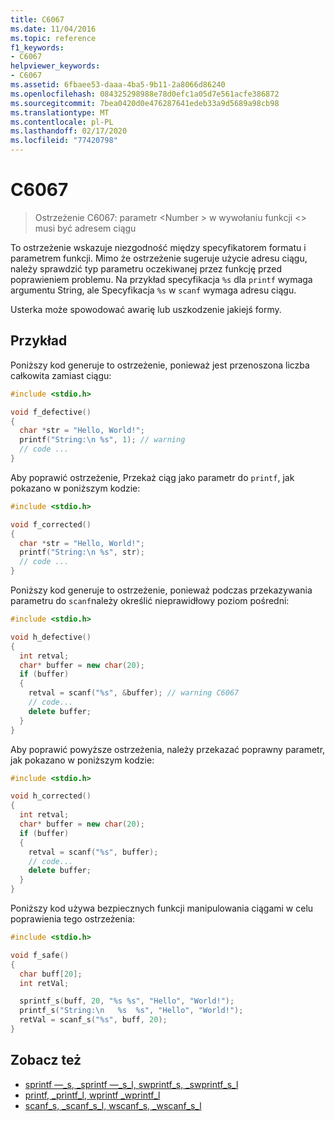```yaml
---
title: C6067
ms.date: 11/04/2016
ms.topic: reference
f1_keywords:
- C6067
helpviewer_keywords:
- C6067
ms.assetid: 6fbaee53-daaa-4ba5-9b11-2a8066d86240
ms.openlocfilehash: 084325298988e78d0efc1a05d7e561acfe386872
ms.sourcegitcommit: 7bea0420d0e476287641edeb33a9d5689a98cb98
ms.translationtype: MT
ms.contentlocale: pl-PL
ms.lasthandoff: 02/17/2020
ms.locfileid: "77420798"
---
```

# <a name="c6067"></a>C6067

> Ostrzeżenie C6067: parametr \<Number > w wywołaniu funkcji \<> musi być adresem ciągu

To ostrzeżenie wskazuje niezgodność między specyfikatorem formatu i parametrem funkcji. Mimo że ostrzeżenie sugeruje użycie adresu ciągu, należy sprawdzić typ parametru oczekiwanej przez funkcję przed poprawieniem problemu. Na przykład specyfikacja `%s` dla `printf` wymaga argumentu String, ale Specyfikacja `%s` w `scanf` wymaga adresu ciągu.

Usterka może spowodować awarię lub uszkodzenie jakiejś formy.

## <a name="example"></a>Przykład

Poniższy kod generuje to ostrzeżenie, ponieważ jest przenoszona liczba całkowita zamiast ciągu:

```cpp
#include <stdio.h>

void f_defective()
{
  char *str = "Hello, World!";
  printf("String:\n %s", 1); // warning
  // code ...
}
```

Aby poprawić ostrzeżenie, Przekaż ciąg jako parametr do `printf`, jak pokazano w poniższym kodzie:

```cpp
#include <stdio.h>

void f_corrected()
{
  char *str = "Hello, World!";
  printf("String:\n %s", str);
  // code ...
}
```

Poniższy kod generuje to ostrzeżenie, ponieważ podczas przekazywania parametru do `scanf`należy określić nieprawidłowy poziom pośredni:

```cpp
#include <stdio.h>

void h_defective()
{
  int retval;
  char* buffer = new char(20);
  if (buffer)
  {
    retval = scanf("%s", &buffer); // warning C6067
    // code...
    delete buffer;
  }
}
```

Aby poprawić powyższe ostrzeżenia, należy przekazać poprawny parametr, jak pokazano w poniższym kodzie:

```cpp
#include <stdio.h>

void h_corrected()
{
  int retval;
  char* buffer = new char(20);
  if (buffer)
  {
    retval = scanf("%s", buffer);
    // code...
    delete buffer;
  }
}
```

Poniższy kod używa bezpiecznych funkcji manipulowania ciągami w celu poprawienia tego ostrzeżenia:

```cpp
#include <stdio.h>

void f_safe()
{
  char buff[20];
  int retVal;

  sprintf_s(buff, 20, "%s %s", "Hello", "World!");
  printf_s("String:\n   %s  %s", "Hello", "World!");
  retVal = scanf_s("%s", buff, 20);
}
```

## <a name="see-also"></a>Zobacz też

- [sprintf —\_s, \_sprintf —\_s\_l, swprintf\_s, \_swprintf\_s\_l](/cpp/c-runtime-library/reference/sprintf-s-sprintf-s-l-swprintf-s-swprintf-s-l)
- [printf, \_printf\_l, wprintf \_wprintf\_l](/cpp/c-runtime-library/reference/printf-printf-l-wprintf-wprintf-l)
- [scanf\_s, \_scanf\_s\_l, wscanf\_s, \_wscanf\_s\_l](/cpp/c-runtime-library/reference/scanf-s-scanf-s-l-wscanf-s-wscanf-s-l)
